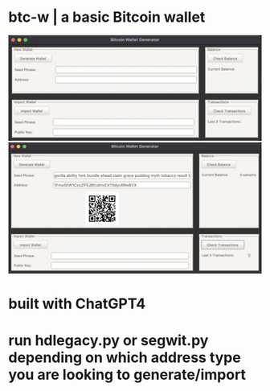# btc-w | a basic Bitcoin wallet
![ss1](ss1.png)
![ss2](ss2.png)
# built with ChatGPT4
# run hdlegacy.py or segwit.py depending on which address type you are looking to generate/import
